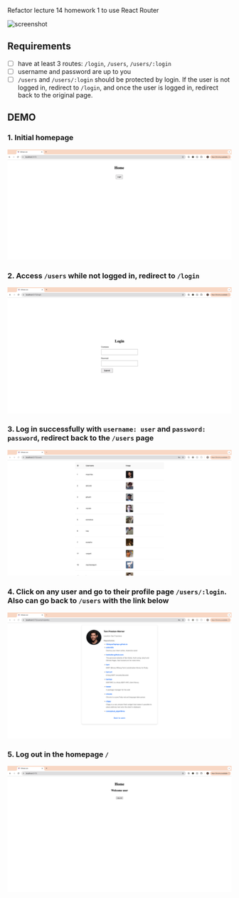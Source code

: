Refactor lecture 14 homework 1 to use React Router

![screenshot](./hw1.gif)

## Requirements

- [ ] have at least 3 routes: `/login`, `/users`, `/users/:login`
- [ ] username and password are up to you
- [ ] `/users` and `/users/:login` should be protected by login. If the user is not logged in, redirect to `/login`, and once the user is logged in, redirect back to the original page.

## DEMO

### 1. Initial homepage
![screenshot](public/1.png)

### 2. Access `/users` while not logged in, redirect to `/login`
![screenshot](public/2.png)

### 3. Log in successfully with `username: user` and `password: password`, redirect back to the `/users` page
![screenshot](public/3.png)

### 4. Click on any user and go to their profile page `/users/:login`. Also can go back to `/users` with the link below
![screenshot](public/4.png)

### 5. Log out in the homepage `/`
![screenshot](public/5.png)
